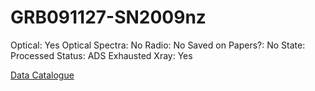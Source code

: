 # GRB091127-SN2009nz

Optical: Yes
Optical Spectra: No
Radio: No
Saved on Papers?: No
State: Processed
Status: ADS Exhausted
Xray: Yes

[Data Catalogue](GRB091127-SN2009nz%20fb51dcd042b846e9adfb49b13b6c07e1/Data%20Catalogue%2091a438e73ecb4baea79beb95ac053677.csv)